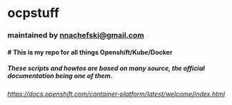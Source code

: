 # ocpstuff
### maintained by nnachefski@gmail.com

#### # This is my repo for all things Openshift/Kube/Docker 
##### These scripts and howtos are based on many source, the official documentation being one of them.
###### https://docs.openshift.com/container-platform/latest/welcome/index.html